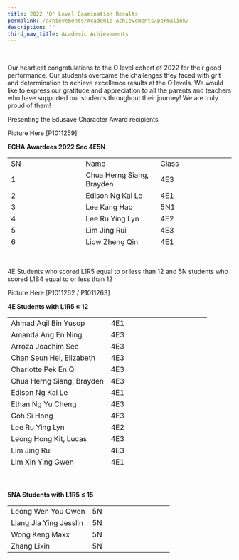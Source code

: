 ```yaml
---
title: 2022 'O' Level Examination Results
permalink: /achievements/Academic-Achievements/permalink/
description: ""
third_nav_title: Academic Achievements
---
```

&nbsp;

Our heartiest congratulations to the O level cohort of 2022 for their good performance.
Our students overcame the challenges they faced with grit and determination to achieve excellence results at the O levels. We would like to express our gratitude and appreciation to all the parents and teachers who have supported our students throughout their journey! We are truly proud of them!

Presenting the Edusave Character Award recipients

Picture Here [P1011259]

<strong>ECHA Awardees 2022 Sec 4E5N
</strong>
<table style="border-collapse: collapse; width: 100%; height: 200px;">
<tbody>
<tr style="height: 20px;">
<td style="width: 33.3333%; height: 20px;">SN</td>
<td style="width: 33.3333%; height: 20px;">Name</td>
<td style="width: 33.3333%; height: 20px;">Class</td>
</tr>
<tr style="height: 20px;">
<td style="width: 33.3333%; height: 20px;">1</td>
<td style="width: 33.3333%; height: 20px;">Chua Herng Siang, Brayden</td>
<td style="width: 33.3333%; height: 20px;">4E3</td>
</tr>
<tr style="height: 20px;">
<td style="width: 33.3333%; height: 20px;">2</td>
<td style="width: 33.3333%; height: 20px;">Edison Ng Kai Le</td>
<td style="width: 33.3333%; height: 20px;">4E1</td>
</tr>
<tr style="height: 20px;">
<td style="width: 33.3333%; height: 20px;">3</td>
<td style="width: 33.3333%; height: 20px;">Lee Kang Hao</td>
<td style="width: 33.3333%; height: 20px;">5N1</td>
</tr>
<tr style="height: 20px;">
<td style="width: 33.3333%; height: 20px;">4</td>
<td style="width: 33.3333%; height: 20px;">Lee Ru Ying Lyn</td>
<td style="width: 33.3333%; height: 20px;">4E2</td>
</tr>
<tr style="height: 20px;">
<td style="width: 33.3333%; height: 20px;">5</td>
<td style="width: 33.3333%; height: 20px;">Lim Jing Rui</td>
<td style="width: 33.3333%; height: 20px;">4E3</td>
</tr>
<tr style="height: 20px;">
<td style="width: 33.3333%; height: 20px;">6</td>
<td style="width: 33.3333%; height: 20px;">Liow Zheng Qin</td>
<td style="width: 33.3333%; height: 20px;">4E1</td>
</tr>
<tr style="height: 20px;">
<td style="width: 33.3333%; height: 20px;">7</td>
<td style="width: 33.3333%; height: 20px;">Matthias Luc Ang Yi -Zhe</td>
<td style="width: 33.3333%; height: 20px;">4E4</td>
</tr>
<tr style="height: 20px;">
<td style="width: 33.3333%; height: 20px;">8</td>
<td style="width: 33.3333%; height: 20px;">Muhammad Raiyaan Arshad</td>
<td style="width: 33.3333%; height: 20px;">4E4</td>
</tr>
<tr style="height: 20px;">
<td style="width: 33.3333%; height: 20px;">9</td>
<td style="width: 33.3333%; height: 20px;">Naily Najia Putri Shahrudin</td>
<td style="width: 33.3333%; height: 20px;">4E2</td>
</tr>
<tr>
<td style="width: 33.3333%;">10</td>
<td style="width: 33.3333%;">Neo Lance Supatrio</td>
<td style="width: 33.3333%;">4E3</td>
</tr>
<tr>
<td style="width: 33.3333%;">11</td>
<td style="width: 33.3333%;">Nurina Syakirah Binte Sabari</td>
<td style="width: 33.3333%;">4E4</td>
</tr>
<tr>
<td style="width: 33.3333%;">12</td>
<td style="width: 33.3333%;">Ryan Teo Ping Chen</td>
<td style="width: 33.3333%;">4E1</td>
</tr>
<tr>
<td style="width: 33.3333%;">13</td>
<td style="width: 33.3333%;">Shaine Yong</td>
<td style="width: 33.3333%;">4E3</td>
</tr>
<tr>
<td style="width: 33.3333%;">14</td>
<td style="width: 33.3333%;">Yang Junxiang</td>
<td style="width: 33.3333%;">4E1</td>
</tr>
</tbody>
</table>
<strong> </strong>

4E Students who scored L1R5 equal to or less than 12 and 5N students who scored L1B4 equal to or less than 12

Picture Here [P1011262 / P1011263]

<strong>4E Students with L1R5 ≤ 12</strong>
<table style="border-collapse: collapse; width: 100%; height: 340px;">
<tbody>
<tr style="height: 20px;">
<td style="width: 50%; height: 20px;">Ahmad Aqil Bin Yusop</td>
<td style="width: 50%; height: 20px;">4E1</td>
</tr>
<tr style="height: 20px;">
<td style="width: 50%; height: 20px;">Amanda Ang En Ning</td>
<td style="width: 50%; height: 20px;">4E3</td>
</tr>
<tr style="height: 20px;">
<td style="width: 50%; height: 20px;">Arroza Joachim See</td>
<td style="width: 50%; height: 20px;">4E3</td>
</tr>
<tr style="height: 20px;">
<td style="width: 50%; height: 20px;">Chan Seun Hei, Elizabeth</td>
<td style="width: 50%; height: 20px;">4E3</td>
</tr>
<tr style="height: 20px;">
<td style="width: 50%; height: 20px;">Charlotte Pek En Qi</td>
<td style="width: 50%; height: 20px;">4E3</td>
</tr>
<tr style="height: 20px;">
<td style="width: 50%; height: 20px;">Chua Herng Siang, Brayden</td>
<td style="width: 50%; height: 20px;">4E3</td>
</tr>
<tr style="height: 20px;">
<td style="width: 50%; height: 20px;">Edison Ng Kai Le</td>
<td style="width: 50%; height: 20px;">4E1</td>
</tr>
<tr style="height: 20px;">
<td style="width: 50%; height: 20px;">Ethan Ng Yu Cheng</td>
<td style="width: 50%; height: 20px;">4E3</td>
</tr>
<tr style="height: 20px;">
<td style="width: 50%; height: 20px;">Goh Si Hong</td>
<td style="width: 50%; height: 20px;">4E3</td>
</tr>
<tr style="height: 20px;">
<td style="width: 50%; height: 20px;">Lee Ru Ying Lyn</td>
<td style="width: 50%; height: 20px;">4E2</td>
</tr>
<tr style="height: 20px;">
<td style="width: 50%; height: 20px;">Leong Hong Kit, Lucas</td>
<td style="width: 50%; height: 20px;">4E3</td>
</tr>
<tr style="height: 20px;">
<td style="width: 50%; height: 20px;">Lim Jing Rui</td>
<td style="width: 50%; height: 20px;">4E3</td>
</tr>
<tr style="height: 20px;">
<td style="width: 50%; height: 20px;">Lim Xin Ying Gwen</td>
<td style="width: 50%; height: 20px;">4E1</td>
</tr>
<tr style="height: 20px;">
<td style="width: 50%; height: 20px;">Lim Xin Yu Gale</td>
<td style="width: 50%; height: 20px;">4E1</td>
</tr>
<tr style="height: 20px;">
<td style="width: 50%; height: 20px;">Lin Letian</td>
<td style="width: 50%; height: 20px;">4E3</td>
</tr>
<tr style="height: 20px;">
<td style="width: 50%; height: 20px;">Liow Zheng Qin</td>
<td style="width: 50%; height: 20px;">4E1</td>
</tr>
<tr style="height: 20px;">
<td style="width: 50%; height: 20px;">Low Xiang Hua</td>
<td style="width: 50%; height: 20px;">4E1</td>
</tr>
<tr>
<td style="width: 50%;">Neo Lance Supatrio</td>
<td style="width: 50%;">4E3</td>
</tr>
<tr>
<td style="width: 50%;">Ryan Teo Ping Chen</td>
<td style="width: 50%;">4E1</td>
</tr>
<tr>
<td style="width: 50%;">Shaine Yong</td>
<td style="width: 50%;">4E3</td>
</tr>
<tr>
<td style="width: 50%;">Tan Tze Wee</td>
<td style="width: 50%;">4E3</td>
</tr>
<tr>
<td style="width: 50%;">Tay Jun Ming</td>
<td style="width: 50%;">4E3</td>
</tr>
<tr>
<td style="width: 50%;">Tay Yi Kiat</td>
<td style="width: 50%;">4E4</td>
</tr>
<tr>
<td style="width: 50%;">Tong Le Tian Tanya</td>
<td style="width: 50%;">4E3</td>
</tr>
<tr>
<td style="width: 50%;">Yap Riley</td>
<td style="width: 50%;">4E3</td>
</tr>
<tr>
<td style="width: 50%;">Yeo Wee Ren Ronnald</td>
<td style="width: 50%;">4E3</td>
</tr>
</tbody>
</table>

<br>
<br>
<strong>5NA Students with L1R5 ≤ 15</strong>
<table style="border-collapse: collapse; width: 100%;">
<tbody>
<tr>
<td style="width: 50%;">Leong Wen You Owen</td>
<td style="width: 50%;">5N</td>
</tr>
<tr>
<td style="width: 50%;">Liang Jia Ying Jesslin</td>
<td style="width: 50%;">5N</td>
</tr>
<tr>
<td style="width: 50%;">Wong Keng Maxx</td>
<td style="width: 50%;">5N</td>
</tr>
<tr>
<td style="width: 50%;">Zhang Lixin</td>
<td style="width: 50%;">5N</td>
</tr>
</tbody>
</table>
&nbsp;

&nbsp;

&nbsp;